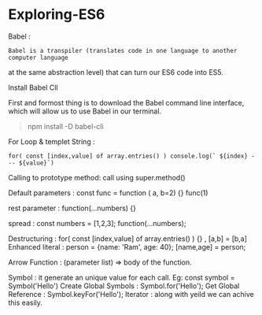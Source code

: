 # Exploring-ES6

Babel :
	
	Babel is a transpiler (translates code in one language to another computer language 
at the same abstraction level) that can turn our ES6 code into ES5.

Install Babel ClI 

 First and formost thing is to download the Babel command line interface, which will allow 
us to use Babel in our terminal.

>  npm install -D babel-cli

For Loop & templet String :  

	for( const [index,value] of array.entries() ) console.log(` ${index} --- ${value}`)

Calling to prototype method: call using super.method()
	
Default parameters :  const func = function ( a, b=2) {} func(1)
	 
rest parameter : function(...numbers) {}

spread  : const numbers = [1,2,3]; function(...numbers);

Destructuring :  for( const [index,value] of array.entries() ) {} , [a,b] = [b,a]
	Enhanced literal : person = {name: 'Ram', age: 40}; [name,age] = person;

Arrow Function : (parameter list) => body of the function.

Symbol :  it generate an unique value for each call. Eg: const symbol = Symbol('Hello')
		  Create Global Symbols : Symbol.for('Hello');
		  Get Global Reference  : Symbol.keyFor('Hello');
		  Iterator : along with yeild we can achive this easily.
		  
		  
		  




